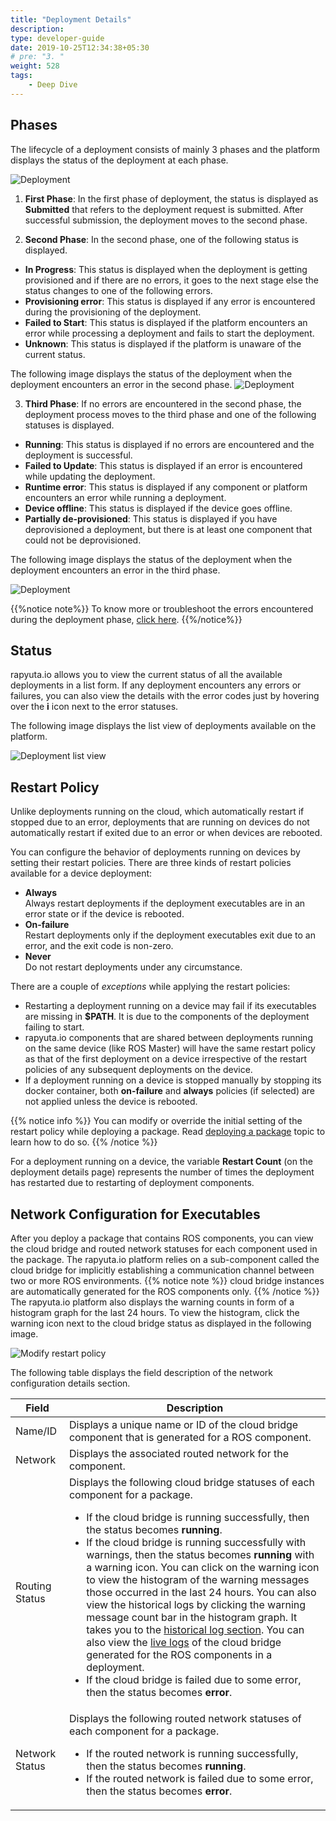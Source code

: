 ```yaml
---
title: "Deployment Details"
description:
type: developer-guide
date: 2019-10-25T12:34:38+05:30
# pre: "3. "
weight: 528
tags:
    - Deep Dive
---
```

## Phases
The lifecycle of a deployment consists of mainly 3 phases and the platform displays the status of the deployment at each phase. 

![Deployment](/images/core-concepts/deployments/deployment-phase.png?classes=border,shadow&width=60pc)

1. **First Phase**: In the first phase of deployment, the status is displayed as **Submitted** that refers to the deployment request is submitted. After successful submission, the deployment moves to the second phase.

2. **Second Phase**: In the second phase, one of the following status is displayed.

* **In Progress**: This status is displayed when the deployment is getting provisioned  and if there are no errors, it goes to the next stage else the status changes to one of the following errors. 
* **Provisioning error**: This status is displayed if any error is encountered during the provisioning of the deployment.
* **Failed to Start**:  This status is displayed if the platform encounters an error while processing a deployment and fails to start the deployment.
* **Unknown**: This status is displayed if the platform is unaware of the current status.

The following image displays the status of the deployment when the deployment encounters an error in the second phase.
![Deployment](/images/core-concepts/deployments/second-stage-error.png?classes=border,shadow&width=60pc) 

3. **Third Phase**: If no errors are encountered in the second phase, the deployment process moves to the third phase and one of the following statuses is displayed.

* **Running**: This status is displayed if no errors are encountered and the deployment is successful.
* **Failed to Update**: This status is displayed if an error is encountered while updating the deployment. 
* **Runtime error**: This status is displayed if any component or platform encounters an error while running a deployment. 
* **Device offline**: This status is displayed if the device goes offline.
* **Partially de-provisioned**: This status is displayed if you have deprovisioned a deployment, but there is at least one component that could not be deprovisioned.

The following image displays the status of the deployment when the deployment encounters an error in the third phase.

![Deployment](/images/core-concepts/deployments/third-stage-error.png?classes=border,shadow&width=60pc) 


{{%notice note%}}
To know more or troubleshoot the errors encountered during the deployment phase, [click here](/6_troubleshoot/611_deployment-error-codes/#error-codes).
{{%/notice%}}



## Status
rapyuta.io allows you to view the current status of all the available deployments in a list form. If any deployment encounters any errors or failures, you can also view the details with the error codes just by hovering over the **i** icon next to the error statuses. 

The following image displays the list view of deployments available on the platform.

![Deployment list view](/images/core-concepts/deployments/deployment-list-view.png?classes=border,shadow&width=50pc)



## Restart Policy

Unlike deployments running on the cloud, which automatically restart
if stopped due to an error, deployments that are running on devices
do not automatically restart if exited due to an error or when devices
are rebooted.

You can configure the behavior of deployments running on devices by
setting their restart policies. There are three kinds of restart policies
available for a device deployment:

* **Always**    
  Always restart deployments if the deployment executables are in an error state or if the device is rebooted.
* **On-failure**    
  Restart deployments only if the deployment executables exit due to an error, and the exit code is non-zero.
* **Never**    
  Do not restart deployments under any circumstance.

There are a couple of *exceptions* while applying the restart policies:

* Restarting a deployment running on a device may fail if its executables
  are missing in **$PATH**. It is due to the components of the
  deployment failing to start.
* rapyuta.io components that are shared between deployments running on the
  same device (like ROS Master) will have the same restart policy as
  that of the first deployment on a device irrespective of the restart
  policies of any subsequent deployments on the device.
* If a deployment running on a device is stopped
  manually by stopping its docker container,
  both **on-failure** and **always** policies (if selected) are not
  applied unless the device is rebooted.

{{% notice info %}}
You can modify or override the initial setting of the restart policy while
deploying a package. Read [deploying a package](/3_how-tos/33_software-development/334_deploy-packages/) topic to learn how to do so.
{{% /notice %}}

For a deployment running on a device, the variable
**Restart Count** (on the deployment details page) represents the
number of times the deployment has restarted due to restarting of
deployment components.

## Network Configuration for Executables
 After you deploy a package that contains ROS components, you can view the cloud bridge and routed network statuses for each component used in the package. The rapyuta.io platform relies on a sub-component called the cloud bridge for implicitly establishing a communication channel between two or more ROS environments.
 {{% notice note %}}
cloud bridge instances are automatically generated for the ROS components only.
{{% /notice %}} 
 The rapyuta.io platform also displays the warning counts in form of a histogram graph for the last 24 hours. To view the histogram, click the warning icon next to the cloud bridge status as displayed in the following image.

 ![Modify restart policy](/images/multi-robot-communication/cb-warning-log.png?classes=border,shadow&width=40pc)

The following table displays the field description of the network configuration details section.

| Field | Description |
| ------ | ----------- |
| Name/ID | Displays a unique name or ID of the cloud bridge component that is generated for a ROS component. |
| Network | Displays the associated routed network for the component. |
| Routing Status | Displays the following cloud bridge statuses of each component for a package. <ul><li>If the cloud bridge is running successfully, then the status becomes **running**.</li><li>If the cloud bridge is running successfully with warnings, then the status becomes **running** with a warning icon. You can click on the warning icon to view the histogram of the warning messages those occurred in the last 24 hours. You can also view the historical logs by clicking the warning message count bar in the histogram graph. It takes you to the [historical log section](/3_how-tos/35_tooling_and_debugging/debugging-logs/#stdout-logs). You can also view the [live logs](/3_how-tos/35_tooling_and_debugging/debugging-logs/#indexed-logs) of the cloud bridge generated for the ROS components in a deployment.</li><li>If the cloud bridge is failed due to some error, then the status becomes **error**.</li></ul> |
|Network Status | Displays the following routed network statuses of each component for a package. <ul><li>If the routed network is running successfully, then the status becomes **running**.</li><li>If the routed network is failed due to some error, then the status becomes **error**.</li></ul> |